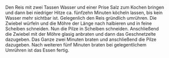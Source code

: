 Den Reis mit zwei Tassen Wasser und einer Prise Salz zum Kochen bringen und dann bei niedriger Hitze
ca. fünfzehn Minuten köcheln lassen, bis kein Wasser mehr sichtbar ist. Gelegenlich den Reis gründlich umrühren.
Die Zwiebel würfeln und die Möhre der Länge nach halbieren und in feine Scheiben schneiden.
Nun die Pilze in Scheiben schneiden.
Anschließend die Zwiebel mit der Möhre glasig anbraten und dann das Geschnetzelte dazugeben.
Das Ganze zwei Minuten braten und anschließend die Pilze dazugeben.
Nach weiteren fünf Minuten braten bei gelegentlichem Umrühren ist das Essen fertig.

